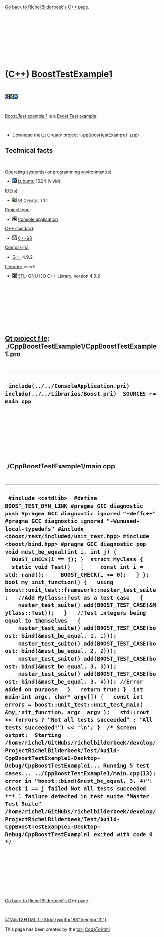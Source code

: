 

[Go back to Richel Bilderbeek's C++ page](Cpp.htm).

 

 

 

 

 

([C++](Cpp.htm)) [BoostTestExample1](CppBoostTestExample1.htm)
==============================================================

 

![Boost](PicBoost.png)![Qt
Creator](PicQtCreator.png)![Lubuntu](PicLubuntu.png)

 

[Boost.Test example 1](CppBoostTestExample1.htm) is a
[Boost.Test](CppBoostTest.htm) [example](CppExample.htm).

 

-   [Download the Qt Creator project
    'CppBoostTestExample1' (zip)](CppBoostTestExample1.zip)

Technical facts
---------------

 

[Operating system(s) or programming environment(s)](CppOs.htm)

-   ![Lubuntu](PicLubuntu.png) [Lubuntu](CppLubuntu.htm) 15.04 (vivid)

[IDE(s)](CppIde.htm):

-   ![Qt Creator](PicQtCreator.png) [Qt Creator](CppQtCreator.htm) 3.1.1

[Project type](CppQtProjectType.htm):

-   ![console](PicConsole.png) [Console
    application](CppConsoleApplication.htm)

[C++ standard](CppStandard.htm):

-   ![C++98](PicCpp98.png) [C++98](Cpp98.htm)

[Compiler(s)](CppCompiler.htm):

-   [G++](CppGpp.htm) 4.9.2

[Libraries](CppLibrary.htm) used:

-   ![STL](PicStl.png) [STL](CppStl.htm): GNU ISO C++ Library, version
    4.9.2

 

 

 

 

 

[Qt project file](CppQtProjectFile.htm): ./CppBoostTestExample1/CppBoostTestExample1.pro
----------------------------------------------------------------------------------------

 

  --------------------------------------------------------------------------------------------------
  ` include(../../ConsoleApplication.pri) include(../../Libraries/Boost.pri)  SOURCES += main.cpp`
  --------------------------------------------------------------------------------------------------

 

 

 

 

 

./CppBoostTestExample1/main.cpp
-------------------------------

 

  ---------------------------------------------------------------------------------------------------------------------------------------------------------------------------------------------------------------------------------------------------------------------------------------------------------------------------------------------------------------------------------------------------------------------------------------------------------------------------------------------------------------------------------------------------------------------------------------------------------------------------------------------------------------------------------------------------------------------------------------------------------------------------------------------------------------------------------------------------------------------------------------------------------------------------------------------------------------------------------------------------------------------------------------------------------------------------------------------------------------------------------------------------------------------------------------------------------------------------------------------------------------------------------------------------------------------------------------------------------------------------------------------------------------------------------------------------------------------------------------------------------------------------------------------------------------------------------------------------------------------------------------------------------------------------------------------------------------------------------------------------------------------------------------------------------------------------------------------------------------------------
  ` #include <cstdlib>  #define BOOST_TEST_DYN_LINK #pragma GCC diagnostic push #pragma GCC diagnostic ignored "-Weffc++" #pragma GCC diagnostic ignored "-Wunused-local-typedefs" #include <boost/test/included/unit_test.hpp> #include <boost/bind.hpp> #pragma GCC diagnostic pop  void must_be_equal(int i, int j) {   BOOST_CHECK(i == j); }  struct MyClass {   static void Test()   {     const int i = std::rand();     BOOST_CHECK(i >= 0);   } };  bool my_init_function() {   using boost::unit_test::framework::master_test_suite;   //Add MyClass::Test as a test case   {     master_test_suite().add(BOOST_TEST_CASE(&MyClass::Test));   }   //Test integers being equal to themselves   {     master_test_suite().add(BOOST_TEST_CASE(boost::bind(&must_be_equal, 1, 1)));     master_test_suite().add(BOOST_TEST_CASE(boost::bind(&must_be_equal, 2, 2)));     master_test_suite().add(BOOST_TEST_CASE(boost::bind(&must_be_equal, 3, 3)));     master_test_suite().add(BOOST_TEST_CASE(boost::bind(&must_be_equal, 3, 4))); //Error added on purpose   }   return true; }  int main(int argc, char* argv[]) {   const int errors = boost::unit_test::unit_test_main( &my_init_function, argc, argv );   std::cout << (errors ? "Not all tests succeeded" : "All tests succeeded!") << '\n'; }  /* Screen output:  Starting /home/richel/GitHubs/richelbilderbeek/develop/ProjectRichelBilderbeek/Test/build-CppBoostTestExample1-Desktop-Debug/CppBoostTestExample1... Running 5 test cases... ../CppBoostTestExample1/main.cpp(13): error in "boost::bind(&must_be_equal, 3, 4)": check i == j failed Not all tests succeeded  *** 1 failure detected in test suite "Master Test Suite" /home/richel/GitHubs/richelbilderbeek/develop/ProjectRichelBilderbeek/Test/build-CppBoostTestExample1-Desktop-Debug/CppBoostTestExample1 exited with code 0  */`
  ---------------------------------------------------------------------------------------------------------------------------------------------------------------------------------------------------------------------------------------------------------------------------------------------------------------------------------------------------------------------------------------------------------------------------------------------------------------------------------------------------------------------------------------------------------------------------------------------------------------------------------------------------------------------------------------------------------------------------------------------------------------------------------------------------------------------------------------------------------------------------------------------------------------------------------------------------------------------------------------------------------------------------------------------------------------------------------------------------------------------------------------------------------------------------------------------------------------------------------------------------------------------------------------------------------------------------------------------------------------------------------------------------------------------------------------------------------------------------------------------------------------------------------------------------------------------------------------------------------------------------------------------------------------------------------------------------------------------------------------------------------------------------------------------------------------------------------------------------------------------------

 

 

 

 

 

[Go back to Richel Bilderbeek's C++ page](Cpp.htm).



 

[![Valid XHTML 1.0 Strict](valid-xhtml10.png){width="88"
height="31"}](http://validator.w3.org/check?uri=referer)

This page has been created by the [tool](Tools.htm)
[CodeToHtml](ToolCodeToHtml.htm)
